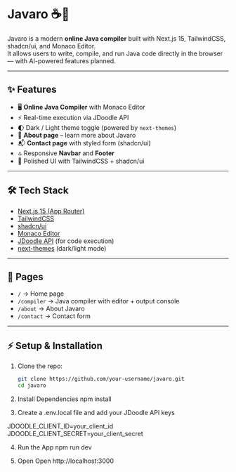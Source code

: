 # Javaro ☕🚀

Javaro is a modern **online Java compiler** built with Next.js 15, TailwindCSS, shadcn/ui, and Monaco Editor.  
It allows users to write, compile, and run Java code directly in the browser — with AI-powered features planned.  

---

## ✨ Features
- 🖥️ **Online Java Compiler** with Monaco Editor  
- ⚡ Real-time execution via JDoodle API  
- 🌓 Dark / Light theme toggle (powered by `next-themes`)  
- 📑 **About page** – learn more about Javaro  
- 📬 **Contact page** with styled form (shadcn/ui)  
- 🔝 Responsive **Navbar** and **Footer**  
- 🎨 Polished UI with TailwindCSS + shadcn/ui  

---

## 🛠️ Tech Stack
- [Next.js 15 (App Router)](https://nextjs.org/)  
- [TailwindCSS](https://tailwindcss.com/)  
- [shadcn/ui](https://ui.shadcn.com/)  
- [Monaco Editor](https://microsoft.github.io/monaco-editor/)  
- [JDoodle API](https://www.jdoodle.com/compiler-api) (for code execution)  
- [next-themes](https://github.com/pacocoursey/next-themes) (dark/light mode)  

---

## 📂 Pages
- `/` → Home page  
- `/compiler` → Java compiler with editor + output console  
- `/about` → About Javaro  
- `/contact` → Contact form  

---

## ⚡ Setup & Installation

1. Clone the repo:
   ```bash
   git clone https://github.com/your-username/javaro.git
   cd javaro
2. Install Dependencies
    npm install

3. Create a .env.local file and add your JDoodle API keys

JDOODLE_CLIENT_ID=your_client_id
JDOODLE_CLIENT_SECRET=your_client_secret

4. Run the App 
npm run dev

5. Open Open http://localhost:3000